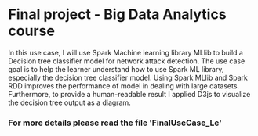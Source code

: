 # Final project - Big Data Analytics course

In this use case, I will use Spark Machine learning library MLlib to build a Decision tree classifier model for network attack detection. The use case goal is to help the learner understand how to use Spark ML library, especially the decision tree classifier model. Using Spark MLlib and Spark RDD improves the performance of model in dealing with large datasets. Furthermore, to provide a human-readable result I applied D3js to visualize the decision tree output as a diagram.

### For more details please read the file 'FinalUseCase_Le'
